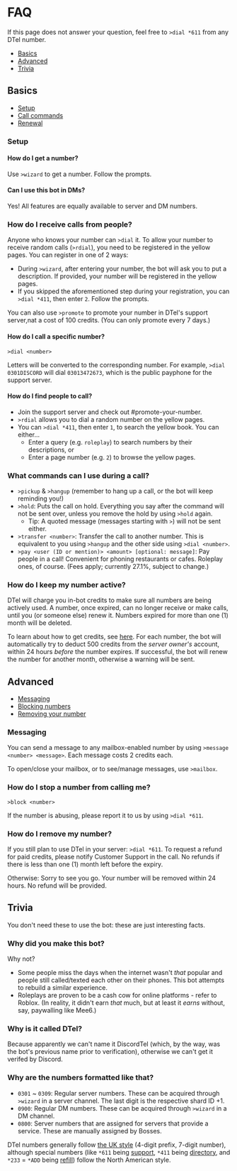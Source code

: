 # FAQ
If this page does not answer your question, feel free to `>dial *611` from any DTel number.

* [Basics](#basics)
* [Advanced](#advanced)
* [Trivia](#trivia)

## Basics
* [Setup](#setup)
* [Call commands](#what-commands-can-i-use-during-a-call)
* [Renewal](#how-do-i-keep-my-number-alive)

### Setup
#### How do I get a number?
Use `>wizard` to get a number. Follow the prompts.

#### Can I use this bot in DMs?
Yes! All features are equally available to server and DM numbers.

### How do I receive calls from people?
Anyone who knows your number can `>dial` it. To allow your number to receive random calls (`>rdial`), you need to be registered in the yellow pages. You can register in one of 2 ways:

* During `>wizard`, after entering your number, the bot will ask you to put a description. If provided, your number will be registered in the yellow pages.
* If you skipped the aforementioned step during your registration, you can `>dial *411`, then enter `2`. Follow the prompts.

You can also use `>promote` to promote your number in DTel's support server,nat a cost of 100 credits. (You can only promote every 7 days.)

#### How do I call a specific number?
`>dial <number>`

Letters will be converted to the corresponding number. For example, `>dial 0301DISCORD` will dial `03013472673`, which is the public payphone for the support server.

#### How do I find people to call?
* Join the support server and check out #promote-your-number.
* `>rdial` allows you to dial a random number on the yellow pages.
* You can `>dial *411`, then enter `1`, to search the yellow book. You can either...
  * Enter a query (e.g. `roleplay`) to search numbers by their descriptions, or
  * Enter a page number (e.g. `2`) to browse the yellow pages.

### What commands can I use during a call?
* `>pickup` & `>hangup` (remember to hang up a call, or the bot will keep reminding you!)
* `>hold`: Puts the call on hold. Everything you say after the command will not be sent over, unless you remove the hold by using `>hold` again.
  * Tip: A quoted message (messages starting with `>`) will not be sent either.
* `>transfer <number>`: Transfer the call to another number. This is equivalent to you using `>hangup` and the other side using `>dial <number>`.
* `>pay <user (ID or mention)> <amount> [optional: message]`: Pay people in a call! Convenient for phoning restaurants or cafes. Roleplay ones, of course. (Fees apply; currently 27.1%, subject to change.)

### How do I keep my number active?
DTel will charge you in-bot credits to make sure all numbers are being actively used. A number, once expired, can no longer receive or make calls, until you
(or someone else) renew it. Numbers expired for more than one (1) month will be deleted.

To learn about how to get credits, see [here](./Payment). For each number, the bot will automatically try to deduct 500 credits from the *server owner's* account, within 24 hours *before* the number expires. If successful, the bot will renew the number for another month, otherwise a warning will be sent.

## Advanced
* [Messaging](#messaging)
* [Blocking numbers](#how-do-i-stop-a-number-from-calling-me)
* [Removing your number](#how-do-i-remove-my-number)

### Messaging
You can send a message to any mailbox-enabled number by using `>message <number> <message>`. Each message costs 2 credits each.

To open/close your mailbox, or to see/manage messages, use `>mailbox`.

### How do I stop a number from calling me?
`>block <number>`

If the number is abusing, please report it to us by using `>dial *611`.

### How do I remove my number?
If you still plan to use DTel in your server: `>dial *611`. To request a refund for paid credits, please notify Customer Support in the call. No refunds if there is less than one (1) month left before the expiry.

Otherwise: Sorry to see you go. Your number will be removed within 24 hours. No refund will be provided.

## Trivia
You don't need these to use the bot: these are just interesting facts.

### Why did you make this bot?
Why not?

* Some people miss the days when the internet wasn't *that* popular and people still called/texted each other on their  phones. This bot attempts to rebuild a similar experience.
* Roleplays are proven to be a cash cow for online platforms - refer to Roblox. (In reality, it didn't earn *that* much, but at least it *earns* without, say, paywalling like Mee6.)

### Why is it called DTel?
Because apparently we can't name it DiscordTel (which, by the way, was the bot's previous name prior to verification), otherwise we can't get it verifed by
Discord.

### Why are the numbers formatted like that?
* `0301` ~ `0309`: Regular server numbers. These can be acquired through `>wizard` in a server channel. The last digit is the respective shard ID +1.
* `0900`: Regular DM numbers. These can be acquired through `>wizard` in a DM channel.
* `0800`: Server numbers that are assigned for servers that provide a service. These are manually assigned by Bosses.

DTel numbers generally follow [the UK style](https://en.wikipedia.org/wiki/Telephone_numbers_in_the_United_Kingdom#Three-digit_area_codes) (4-digit prefix, 7-digit number), although special numbers (like `*611` being [support](https://en.wikipedia.org/wiki/6-1-1), `*411` being [directory](https://en.wikipedia.org/wiki/4-1-1), and `*233` = `*ADD` being [refill](https://www.t-mobile.com/support/plans-features/self-service-short-codes#thirdheading)) follow the North American style.

<script data-goatcounter="https://dtel.goatcounter.com/count"
        async src="//gc.zgo.at/count.js"></script>
